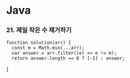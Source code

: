# Java
### 21. 제일 작은 수 제거하기
    function solution(arr) {
      const m = Math.min(...arr);
      var answer = arr.filter((e) => e != m);
      return answer.length == 0 ? [-1] : answer;
  }
